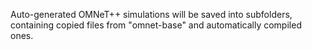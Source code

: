 Auto-generated OMNeT++ simulations will be saved into subfolders,
containing copied files from "omnet-base" and automatically compiled ones.